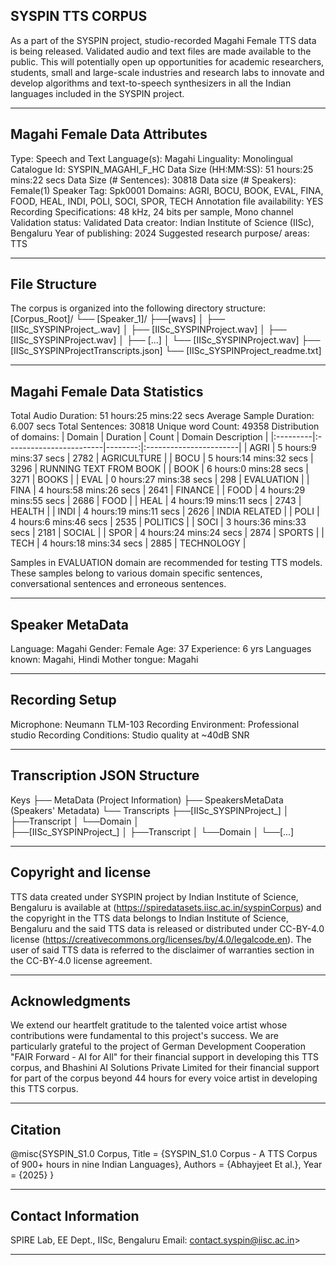 ## SYSPIN TTS CORPUS

As a part of the SYSPIN project, studio-recorded Magahi Female TTS data is being released.
Validated audio and text files are made available to the public. This will potentially open up
opportunities for academic researchers, students, small and large-scale industries and research
labs to innovate and develop algorithms and text-to-speech synthesizers in all the Indian languages
included in the SYSPIN project.

---

## Magahi Female Data Attributes

Type: Speech and Text
Language(s): Magahi
Linguality: Monolingual
Catalogue Id: SYSPIN_MAGAHI_F_HC
Data Size (HH:MM:SS): 51 hours:25 mins:22 secs
Data Size (# Sentences): 30818
Data size (# Speakers): Female(1)
Speaker Tag: Spk0001
Domains: AGRI, BOCU, BOOK, EVAL, FINA, FOOD, HEAL, INDI, POLI, SOCI, SPOR, TECH
Annotation file availability: YES
Recording Specifications: 48 kHz, 24 bits per sample, Mono channel
Validation status: Validated
Data creator: Indian Institute of Science (IISc), Bengaluru
Year of publishing: 2024
Suggested research purpose/ areas: TTS

---

## File Structure

The corpus is organized into the following directory structure:
[Corpus_Root]/
└── [Speaker_1]/
      ├──[wavs]
      │    ├── [IISc_SYSPINProject_<languageTag><genderTag><domainTag><uniqueID>.wav]
      │    ├── [IISc_SYSPINProject<languageTag><genderTag><domainTag><uniqueID>.wav]
      │    ├── [IISc_SYSPINProject<languageTag><genderTag><domainTag><uniqueID>.wav]
      │    ├── [...]
      │    └── [IISc_SYSPINProject<languageTag><genderTag><domainTag><uniqueID>.wav]
      ├── [IISc_SYSPINProject<languageTag><genderTag><speakerTag><qualityCheckTag>Transcripts.json]
      └── [IISc_SYSPINProject<languageTag><genderTag><speakerTag><qualityCheckTag>_readme.txt]

---

## Magahi Female Data Statistics

Total Audio Duration:    51 hours:25 mins:22 secs
Average Sample Duration: 6.007 secs
Total Sentences:         30818
Unique word Count:       49358
Distribution of domains:
| Domain   | Duration                |   Count | Domain Description     |
|:---------|:------------------------|--------:|:-----------------------|
| AGRI     | 5 hours:9 mins:37 secs  |    2782 | AGRICULTURE            |
| BOCU     | 5 hours:14 mins:32 secs |    3296 | RUNNING TEXT FROM BOOK |
| BOOK     | 6 hours:0 mins:28 secs  |    3271 | BOOKS                  |
| EVAL     | 0 hours:27 mins:38 secs |    298  | EVALUATION             |
| FINA     | 4 hours:58 mins:26 secs |    2641 | FINANCE                |
| FOOD     | 4 hours:29 mins:55 secs |    2686 | FOOD                   |
| HEAL     | 4 hours:19 mins:11 secs |    2743 | HEALTH                 |
| INDI     | 4 hours:19 mins:11 secs |    2626 | INDIA RELATED          |
| POLI     | 4 hours:6 mins:46 secs  |    2535 | POLITICS               |
| SOCI     | 3 hours:36 mins:33 secs |    2181 | SOCIAL                 |
| SPOR     | 4 hours:24 mins:24 secs |    2874 | SPORTS                 |
| TECH     | 4 hours:18 mins:34 secs |    2885 | TECHNOLOGY             |

Samples in EVALUATION domain are recommended for testing TTS models. These samples belong to
various domain specific sentences, conversational sentences and erroneous sentences.

---

## Speaker MetaData

Language: Magahi
Gender: Female
Age: 37
Experience: 6 yrs
Languages known: Magahi, Hindi
Mother tongue: Magahi

---

## Recording Setup

Microphone: Neumann TLM-103
Recording Environment: Professional studio
Recording Conditions: Studio quality at ~40dB SNR

---

## Transcription JSON Structure

Keys
├── MetaData (Project Information)
├── SpeakersMetaData (Speakers' Metadata)
└── Transcripts
        ├──[IISc_SYSPINProject_<languageTag><genderTag><domainTag><uniqueID>]
        │ 			├──Transcript
        │ 			└──Domain
        │ 		
        ├──[IISc_SYSPINProject<languageTag><genderTag><domainTag>_<uniqueID>]
        │ 			├──Transcript
        │ 			└──Domain
        │
        └──[...]

---

## Copyright and license

TTS data created under SYSPIN project by Indian Institute of Science, Bengaluru is available
at (https://spiredatasets.iisc.ac.in/syspinCorpus) and the copyright in the TTS data belongs to
Indian Institute of Science, Bengaluru and the said TTS data is released or distributed under
CC-BY-4.0 license (https://creativecommons.org/licenses/by/4.0/legalcode.en). The user of
said TTS data is referred to the disclaimer of warranties section in the CC-BY-4.0 license
agreement.

---

## Acknowledgments

We extend our heartfelt gratitude to the talented voice artist whose contributions were
fundamental to this project's success.
We are particularly grateful to the project of German Development Cooperation "FAIR Forward - AI
for All" for their financial support in developing this TTS corpus, and Bhashini AI Solutions 
Private Limited for their financial support for part of the corpus beyond 44 hours for every 
voice artist in developing this TTS corpus.

---

## Citation

@misc{SYSPIN_S1.0 Corpus,
     	Title = {SYSPIN_S1.0 Corpus - A TTS Corpus of 900+ hours in nine Indian Languages},
     	Authors = {Abhayjeet Et al.},
     	Year = {2025}
}

---

## Contact Information

SPIRE Lab, EE Dept., IISc, Bengaluru
Email: contact.syspin@iisc.ac.in>

---

